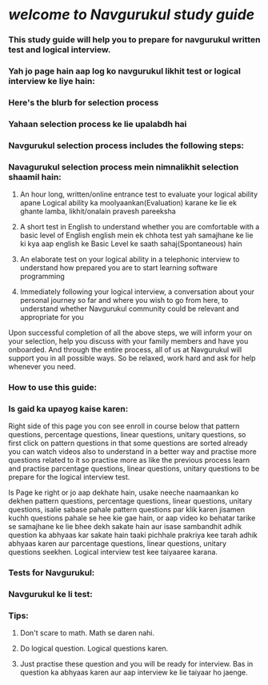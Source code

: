 #                             ***welcome to Navgurukul study guide***
###  This study guide will help you to prepare for navgurukul written test and logical interview.
### Yah jo page hain aap log ko navgurukul likhit test or logical interview ke liye hain:

### Here's the blurb for selection process
### Yahaan selection process ke lie upalabdh hai
### Navgurukul selection process includes the following steps:
### Navagurukul selection process mein nimnalikhit selection shaamil hain:

1.	An hour long, written/online entrance test to evaluate your logical ability
   apane Logical ability ka moolyaankan(Evaluation) karane ke lie ek ghante lamba, likhit/onalain pravesh pareeksha

2.	A short test in English to understand whether you are comfortable with a basic level of English
   english mein ek chhota test yah samajhane ke lie ki kya aap english ke Basic Level ke saath sahaj(Spontaneous) hain

3.	An elaborate test on your logical ability in a telephonic interview to understand how prepared you are to start learning software programming
   

4.	Immediately following your logical interview, a conversation about your personal journey so far and where you wish to go from here, to understand whether Navgurukul community could be relevant and appropriate for you


Upon successful completion of all the above steps, we will inform your on your selection, help you discuss with your family members and have you onboarded. And through the entire process, all of us at Navgurukul will support you in all possible ways. So be relaxed, work hard and ask for help whenever you need.


### How to use this guide:
### Is gaid ka upayog kaise karen:

Right side of this page you con see enroll in course below that pattern questions, percentage questions, linear questions, unitary questions, so first click on pattern questions in that some questions are sorted already you can watch videos also to understand in a better way and practise more questions related to it so practise more as like the previous process learn and practise parcentage questions, linear questions, unitary questions to be prepare for the logical interview test.

Is Page ke right or jo aap dekhate hain, usake neeche naamaankan ko dekhen pattern questions, percentage questions, linear questions, unitary questions, isalie sabase pahale pattern questions par klik karen jisamen kuchh questions pahale se hee kie gae hain, or aap video ko behatar tarike se samajhane ke lie bhee dekh sakate hain aur isase sambandhit adhik question ka abhyaas kar sakate hain taaki pichhale prakriya kee tarah adhik abhyaas karen aur parcentage questions, linear questions, unitary questions seekhen. Logical interview test kee taiyaaree karana.

### Tests for Navgurukul:
### Navgurukul ke li test:

### Tips: 

1. Don't scare to math.
   Math se daren nahi.
  
2. Do logical question.
   Logical questions karen.
   
3. Just practise these question and you will be ready for interview.
   Bas in question ka abhyaas karen aur aap interview ke lie taiyaar ho jaenge.
